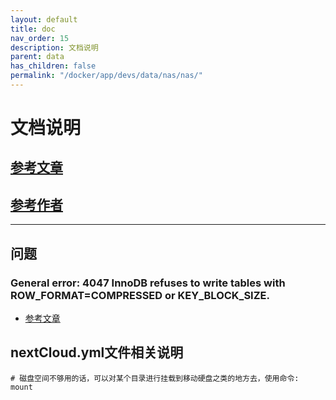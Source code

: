 ```yaml
---
layout: default
title: doc
nav_order: 15
description: 文档说明
parent: data
has_children: false
permalink: "/docker/app/devs/data/nas/nas/"
---
```


# 文档说明

## [参考文章](https://post.smzdm.com/p/alpompze/)

## [参考作者](https://zhiyou.smzdm.com/member/9424085625/)

---

## 问题

### General error: 4047 InnoDB refuses to write tables with ROW_FORMAT=COMPRESSED or KEY_BLOCK_SIZE.

- [参考文章](https://bbs.archlinux.org/viewtopic.php?id=268127)

## nextCloud.yml文件相关说明

```shell
# 磁盘空间不够用的话，可以对某个目录进行挂载到移动硬盘之类的地方去，使用命令: mount
```
